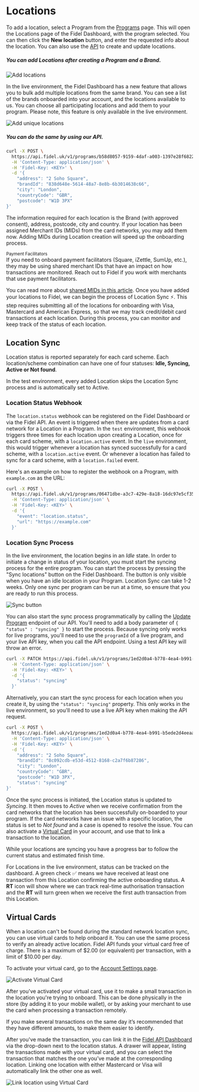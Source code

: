 # Locations

To add a location, select a Program from the [Programs](https://dashboard.fidel.uk/programs) page. This will open the Locations page of the Fidel Dashboard, with the program selected. You can then click the **New location** button, and enter the requested info about the location. You can also use the [API](https://reference.fidel.uk/reference/create-location) to create and update locations.

##### You can add Locations after creating a Program and a Brand.

![Add locations](https://raw.githubusercontent.com/FidelLimited/docs/master/assets/images/add-locations.png 'Add locations')

In the live environment, the Fidel Dashboard has a new feature that allows you to bulk add multiple locations from the same brand. You can see a list of the brands onboarded into your account, and the locations available to us. You can choose all participating locations and add them to your program. Please note, this feature is only available in the live environment.

![Add unique locations](https://raw.githubusercontent.com/FidelLimited/docs/master/assets/images/add-unique-locations.gif 'Add unique locations')

##### You can do the same by using our API.

```sh
curl -X POST \
  https://api.fidel.uk/v1/programs/b58d8057-9159-4daf-a003-1397e28f6822/locations \
  -H 'Content-Type: application/json' \
  -H 'Fidel-Key: <KEY>' \
  -d '{
    "address": "2 Soho Square",
    "brandId": "838d648e-5614-48a7-8e8b-6b3014638c66",
    "city": "London",
    "countryCode": "GBR",
    "postcode": "W1D 3PX"
}'
```

The information required for each location is the Brand (with approved consent), address, postcode, city and country. If your location has been assigned Merchant IDs (MIDs) from the card networks, you may add them now. Adding MIDs during Location creation will speed up the onboarding process.

<div class="info-box">
    <small>Payment Facilitators</small><br/>
    If you need to onboard payment facilitators (Square, iZettle, SumUp, etc.), they may be using shared merchant IDs that have an impact on how transactions are monitored. Reach out to Fidel if you work with merchants that use payment facilitators.
</div>

You can read more about [shared MIDs in this article](https://community.fidel.uk/t/what-is-a-shared-merchant-id-mid/41).
Once you have added your locations to Fidel, we can begin the process of Location Sync ⚡️. This step requires submitting all of the locations for onboarding with Visa, Mastercard and American Express, so that we may track credit/debit card transactions at each location. During this process, you can monitor and keep track of the status of each location.

## Location Sync

Location status is reported separately for each card scheme. Each location/scheme combination can have one of four statuses: **Idle, Syncing, Active or Not found**.

<div class="info-box">
In the test environment, every added Location skips the Location Sync process and is automatically set to Active.
</div>

### Location Status Webhook

The `location.status` webhook can be registered on the Fidel Dashboard or via the Fidel API. An event is triggered when there are updates from a card network for a Location in a Program. In the `test` environment, this webhook triggers three times for each location upon creating a Location, once for each card scheme, with a `location.active` event. In the `live` environment, this would trigger whenever a location has synced successfully for a card scheme, with a `location.active` event. Or whenever a location has failed to sync for a card scheme, with a `location.failed` event.

Here's an example on how to register the webhook on a Program, with `example.com` as the URL:

```sh
curl -X POST \
  https://api.fidel.uk/v1/programs/06471dbe-a3c7-429e-8a18-16dc97e5cf35/hooks \
  -H 'Content-Type: application/json' \
  -H 'Fidel-Key: <KEY>' \
  -d '{
    "event": "location.status",
    "url": "https://example.com"
  }'
```

### Location Sync Process

In the live environment, the location begins in an _Idle_ state. In order to initiate a change in status of your location, you must start the syncing process for the entire program. You can start the process by pressing the "Sync locations" button on the Fidel Dashboard. The button is only visible when you have an idle location in your Program. Location Sync can take 1-2 weeks. Only one sync per program can be run at a time, so ensure that you are ready to run this process.

![Sync button](https://raw.githubusercontent.com/FidelLimited/docs/master/assets/images/programsync_button.png 'Add locations')

You can also start the sync process programmatically by calling the [Update Program](https://reference.fidel.uk/reference#update-program) endpoint of our API. You'll need to add a body parameter of `{ "status" : "syncing" }` to start the process. Because syncing only works for live programs, you'll need to use the `programId` of a live program, and your live API key, when you call the API endpoint. Using a test API key will throw an error.

```sh
curl -X PATCH https://api.fidel.uk/v1/programs/1ed2d0a4-b778-4ea4-b991-b5ede2d4eeaa \
  -H 'Content-Type: application/json' \
  -H 'Fidel-Key: <KEY>' \
  -d '{
    "status": "syncing"
  }'
```

Alternatively, you can start the sync process for each location when you create it, by using the `"status": "syncing"` property. This only works in the live environment, so you'll need to use a live API key when making the API request.

```sh
curl -X POST \
  https://api.fidel.uk/v1/programs/1ed2d0a4-b778-4ea4-b991-b5ede2d4eeaa/locations \
  -H 'Content-Type: application/json' \
  -H 'Fidel-Key: <KEY>' \
  -d '{
    "address": "2 Soho Square",
    "brandId": "8c092cdb-e53d-4512-8168-c2a7f6b87286",
    "city": "London",
    "countryCode": "GBR",
    "postcode": "W1D 3PX",
    "status": "syncing"
}'
```

Once the sync process is initiated, the Location status is updated to _Syncing_. It then moves to _Active_ when we receive confirmation from the card networks that the location has been successfully on-boarded to your program. If the card networks have an issue with a specific location, the status is set to _Not found_ and a case is opened to resolve the issue. You can also activate a [Virtual Card](/locations#virtual-cards) in your account, and use that to link a transaction to the location.

While your locations are syncing you have a progress bar to follow the current status and estimated finish time.

For Locations in the live environment, status can be tracked on the dashboard. A green check ✅ means we have received at least one transaction from this Location confirming the active onboarding status. A **RT** icon will show where we can track real-time authorisation transaction and the **RT** will turn green when we receive the first auth transaction from this Location.

## Virtual Cards

When a location can't be found during the standard network location sync, you can use virtual cards to help onboard it. You can use the same process to verify an already active location.
Fidel API funds your virtual card free of charge. There is a maximum of $2.00 (or equivalent) per transaction, with a limit of $10.00 per day.

To activate your virtual card, go to the [Account Settings page](https://dashboard.fidel.uk/account/virtual-cards).

![Activate Virtual Card](https://raw.githubusercontent.com/FidelLimited/docs/master/assets/images/virtual-card-activate.gif 'Activate Virtual Card')

After you've activated your virtual card, use it to make a small transaction in the location you're trying to onboard. This can be done physically in the store (by adding it to your mobile wallet), or by asking your merchant to use the card when processing a transaction remotely.

If you make several transactions on the same day it’s recommended that they have different amounts, to make them easier to identify.

After you've made the transaction, you can link it in the [Fidel API Dashboard](https://dashboard.fidel.uk/locations) via the drop-down next to the location status. A drawer will appear, listing the transactions made with your virtual card, and you can select the transaction that matches the one you’ve made at the corresponding location. Linking one location with either Mastercard or Visa will automatically link the other one as well.

![Link location using Virtual Card](https://raw.githubusercontent.com/FidelLimited/docs/master/assets/images/virtual-card-location.gif 'Link location using Virtual Card')
